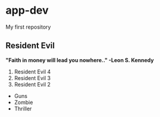 # app-dev
My first repository


## Resident Evil

**"Faith in money will lead you nowhere.." -Leon S. Kennedy**

1. Resident Evil 4
2. Resident Evil 3
3. Resident Evil 2

- Guns
- Zombie
- Thriller
